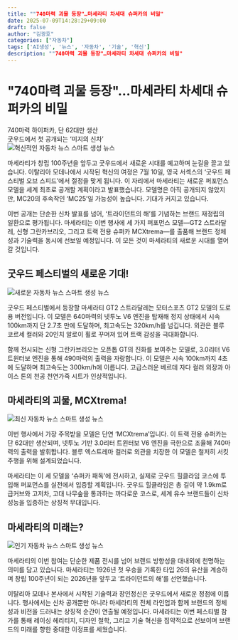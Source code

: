 ```yaml
---
title: ""740마력 괴물 등장"…마세라티 차세대 슈퍼카의 비밀"
date: 2025-07-09T14:28:29+09:00
draft: false
author: "김광호"
categories: ["자동차"]
tags: ['AI생성', '뉴스', '자동차', '기술', '혁신']
description: ""740마력 괴물 등장"…마세라티 차세대 슈퍼카의 비밀"
---
```


<h1>"740마력 괴물 등장"…마세라티 차세대 슈퍼카의 비밀</h1>

<div class='vertical-bar-text'>740마력 하이퍼카, 단 62대만 생산<br>굿우드에서 첫 공개되는 ‘미지의 신차’</div><img src="https://imagedelivery.net/BhPWbivJAhTvor9c-8lV2w/스마트-뉴스-기사_01_Maserati-GranCabrio-1024x572/public" alt="혁신적인 자동차 뉴스 스마트 생성 뉴스"/><p>마세라티가 창립 100주년을 앞두고 굿우드에서 새로운 시대를 예고하며 눈길을 끌고 있습니다. 이탈리아 모데나에서 시작된 혁신의 여정은 7월 10일, 영국 서섹스의 ‘굿우드 페스티벌 오브 스피드’에서 절정을 맞게 됩니다. 이 자리에서 마세라티는 새로운 퍼포먼스 모델을 세계 최초로 공개할 계획이라고 발표했습니다. 모델명은 아직 공개되지 않았지만, MC20의 후속작인 ‘MC25’일 가능성이 높습니다. 기대가 커지고 있습니다.</p><p>이번 공개는 단순한 신차 발표를 넘어, ‘트라이던트의 해’를 기념하는 브랜드 재정립의 일환으로 평가됩니다. 마세라티는 이번 행사에 세 가지 퍼포먼스 모델—GT2 스트라달레, 신형 그란카브리오, 그리고 트랙 전용 슈퍼카 MCXtrema—를 출품해 브랜드 정체성과 기술력을 동시에 선보일 예정입니다. 이 모든 것이 마세라티의 새로운 시대를 열어갈 것입니다.</p><h2>굿우드 페스티벌의 새로운 기대!</h2><img src="https://imagedelivery.net/BhPWbivJAhTvor9c-8lV2w/스마트-뉴스-기사_02_Maserati-GT2-Stradale-1-768x440/public" alt="새로운 자동차 뉴스 스마트 생성 뉴스"/><p>굿우드 페스티벌에서 등장할 마세라티 GT2 스트라달레는 모터스포츠 GT2 모델의 도로용 버전입니다. 이 모델은 640마력의 넷투노 V6 엔진을 탑재해 정지 상태에서 시속 100km까지 단 2.7초 만에 도달하며, 최고속도는 320km/h를 넘깁니다. 외관은 블루 코르세 컬러와 20인치 알로이 휠로 꾸며져 있어 트랙 감성을 극대화합니다.</p><p>함께 전시되는 신형 그란카브리오는 오픈톱 GT의 진화를 보여주는 모델로, 3.0리터 V6 트윈터보 엔진을 통해 490마력의 출력을 자랑합니다. 이 모델은 시속 100km까지 4초에 도달하며 최고속도는 300km/h에 이릅니다. 고급스러운 베르데 자다 컬러 외장과 아이스 톤의 천공 천연가죽 시트가 인상적입니다.</p><h2>마세라티의 괴물, MCXtrema!</h2><img src="https://imagedelivery.net/BhPWbivJAhTvor9c-8lV2w/스마트-뉴스-기사_03_Maserati-GT2-Stradale-1024x802/public" alt="최신 자동차 뉴스 스마트 생성 뉴스"/><p>이번 행사에서 가장 주목받을 모델은 단연 ‘MCXtrema’입니다. 이 트랙 전용 슈퍼카는 단 62대만 생산되며, 넷투노 기반 3.0리터 트윈터보 V6 엔진을 극한으로 조율해 740마력의 출력을 발휘합니다. 블루 엑스트레마 컬러로 외관을 치장한 이 모델은 철저히 서킷 주행을 위해 설계되었습니다.</p><p>마세라티는 이 세 모델을 ‘슈퍼카 패독’에 전시하고, 실제로 굿우드 힐클라임 코스에 투입해 퍼포먼스를 실전에서 입증할 계획입니다. 굿우드 힐클라임은 총 길이 약 1.9km로 급커브와 고저차, 고대 나무숲을 통과하는 까다로운 코스로, 세계 유수 브랜드들이 신차 성능을 입증하는 상징적 무대입니다.</p><h2>마세라티의 미래는?</h2><img src="https://imagedelivery.net/BhPWbivJAhTvor9c-8lV2w/스마트-뉴스-기사_04_Maserati-MCXtrema-768x678/public" alt="인기 자동차 뉴스 스마트 생성 뉴스"/><p>마세라티의 이번 참여는 단순한 제품 전시를 넘어 브랜드 방향성을 대내외에 천명하는 의미를 담고 있습니다. 마세라티는 1926년 첫 우승을 기록한 타입 26의 유산을 계승하며 창립 100주년이 되는 2026년을 앞두고 ‘트라이던트의 해’를 선언했습니다.</p><p>이탈리아 모데나 본사에서 시작된 기술력과 장인정신은 굿우드에서 새로운 정점에 이릅니다. 행사에서는 신차 공개뿐만 아니라 마세라티의 전체 라인업과 함께 브랜드의 정체성과 비전을 드러내는 상징적 순간이 연출될 예정입니다. 마세라티는 이번 페스티벌 참가를 통해 레이싱 헤리티지, 디자인 철학, 그리고 기술 혁신을 집약적으로 선보이며 브랜드의 미래를 향한 중대한 이정표를 세웠습니다.</p>